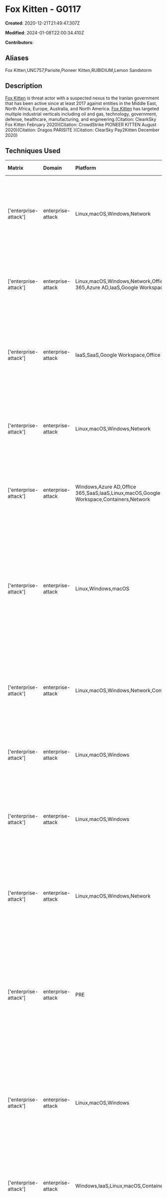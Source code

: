 # Fox Kitten - G0117

**Created**: 2020-12-21T21:49:47.307Z

**Modified**: 2024-01-08T22:00:34.410Z

**Contributors**: 

## Aliases

Fox Kitten,UNC757,Parisite,Pioneer Kitten,RUBIDIUM,Lemon Sandstorm

## Description

[Fox Kitten](https://attack.mitre.org/groups/G0117) is threat actor with a suspected nexus to the Iranian government that has been active since at least 2017 against entities in the Middle East, North Africa, Europe, Australia, and North America. [Fox Kitten](https://attack.mitre.org/groups/G0117) has targeted multiple industrial verticals including oil and gas, technology, government, defense, healthcare, manufacturing, and engineering.(Citation: ClearkSky Fox Kitten February 2020)(Citation: CrowdStrike PIONEER KITTEN August 2020)(Citation: Dragos PARISITE )(Citation: ClearSky Pay2Kitten December 2020)

## Techniques Used

|Matrix|Domain|Platform|Technique ID|Technique Name|Use|
| :---| :---| :---| :---| :---| :---|
|['enterprise-attack']|enterprise-attack|Linux,macOS,Windows,Network|T1105|Ingress Tool Transfer|[Fox Kitten](https://attack.mitre.org/groups/G0117) has downloaded additional tools including [PsExec](https://attack.mitre.org/software/S0029) directly to endpoints.(Citation: CISA AA20-259A Iran-Based Actor September 2020)|
|['enterprise-attack']|enterprise-attack|Linux,macOS,Windows,Network,Office 365,Azure AD,IaaS,Google Workspace|T1059|Command and Scripting Interpreter|[Fox Kitten](https://attack.mitre.org/groups/G0117) has used a Perl reverse shell to communicate with C2.(Citation: ClearSky Pay2Kitten December 2020)|
|['enterprise-attack']|enterprise-attack|IaaS,SaaS,Google Workspace,Office 365|T1530|Data from Cloud Storage|[Fox Kitten](https://attack.mitre.org/groups/G0117) has obtained files from the victim's cloud storage instances.(Citation: CISA AA20-259A Iran-Based Actor September 2020)|
|['enterprise-attack']|enterprise-attack|Linux,macOS,Windows,Network|T1018|Remote System Discovery|[Fox Kitten](https://attack.mitre.org/groups/G0117) has used Angry IP Scanner to detect remote systems.(Citation: CISA AA20-259A Iran-Based Actor September 2020)|
|['enterprise-attack']|enterprise-attack|Windows,Azure AD,Office 365,SaaS,IaaS,Linux,macOS,Google Workspace,Containers,Network|T1110|Brute Force|[Fox Kitten](https://attack.mitre.org/groups/G0117) has brute forced RDP credentials.(Citation: ClearSky Pay2Kitten December 2020)|
|['enterprise-attack']|enterprise-attack|Linux,Windows,macOS|T1210|Exploitation of Remote Services|[Fox Kitten](https://attack.mitre.org/groups/G0117) has exploited known vulnerabilities in remote services including RDP.(Citation: ClearkSky Fox Kitten February 2020)(Citation: CrowdStrike PIONEER KITTEN August 2020)(Citation: ClearSky Pay2Kitten December 2020)|
|['enterprise-attack']|enterprise-attack|Linux,macOS,Windows,Network,Containers|T1136.001|Local Account|[Fox Kitten](https://attack.mitre.org/groups/G0117) has created a local user account with administrator privileges.(Citation: ClearSky Pay2Kitten December 2020)|
|['enterprise-attack']|enterprise-attack|Linux,macOS,Windows|T1560.001|Archive via Utility|[Fox Kitten](https://attack.mitre.org/groups/G0117) has used 7-Zip to archive data.(Citation: CISA AA20-259A Iran-Based Actor September 2020)|
|['enterprise-attack']|enterprise-attack|Linux,macOS,Windows|T1027.010|Command Obfuscation|[Fox Kitten](https://attack.mitre.org/groups/G0117) has base64 encoded scripts to avoid detection.(Citation: CISA AA20-259A Iran-Based Actor September 2020)|
|['enterprise-attack']|enterprise-attack|Linux,macOS,Windows,Network|T1005|Data from Local System|[Fox Kitten](https://attack.mitre.org/groups/G0117) has searched local system resources to access sensitive documents.(Citation: CISA AA20-259A Iran-Based Actor September 2020)|
|['enterprise-attack']|enterprise-attack|PRE|T1585|Establish Accounts|[Fox Kitten](https://attack.mitre.org/groups/G0117) has created KeyBase accounts to communicate with ransomware victims.(Citation: ClearSky Pay2Kitten December 2020)(Citation: Check Point Pay2Key November 2020)|
|['enterprise-attack']|enterprise-attack|Linux,macOS,Windows|T1021.005|VNC|[Fox Kitten](https://attack.mitre.org/groups/G0117) has installed TightVNC server and client on compromised servers and endpoints for lateral movement.(Citation: CISA AA20-259A Iran-Based Actor September 2020)|
|['enterprise-attack']|enterprise-attack|Windows,IaaS,Linux,macOS,Containers|T1552.001|Credentials In Files|[Fox Kitten](https://attack.mitre.org/groups/G0117) has accessed files to gain valid credentials.(Citation: CISA AA20-259A Iran-Based Actor September 2020)|
|['enterprise-attack']|enterprise-attack|Linux,Windows,macOS|T1217|Browser Information Discovery|[Fox Kitten](https://attack.mitre.org/groups/G0117) has used Google Chrome bookmarks to identify internal resources and assets.(Citation: CISA AA20-259A Iran-Based Actor September 2020)|
|['enterprise-attack']|enterprise-attack|Windows|T1059.003|Windows Command Shell|[Fox Kitten](https://attack.mitre.org/groups/G0117) has used cmd.exe likely as a password changing mechanism.(Citation: CISA AA20-259A Iran-Based Actor September 2020)|
|['enterprise-attack']|enterprise-attack|Linux,macOS,Windows|T1027.013|Encrypted/Encoded File|[Fox Kitten](https://attack.mitre.org/groups/G0117) has base64 encoded payloads to avoid detection.(Citation: CISA AA20-259A Iran-Based Actor September 2020)|
|['enterprise-attack']|enterprise-attack|Linux,Windows,macOS,SaaS,Office 365,Google Workspace,IaaS|T1213|Data from Information Repositories|[Fox Kitten](https://attack.mitre.org/groups/G0117) has accessed victim security and IT environments and Microsoft Teams to mine valuable information.(Citation: CISA AA20-259A Iran-Based Actor September 2020)|
|['enterprise-attack']|enterprise-attack|Windows|T1021.002|SMB/Windows Admin Shares|[Fox Kitten](https://attack.mitre.org/groups/G0117) has used valid accounts to access SMB shares.(Citation: CISA AA20-259A Iran-Based Actor September 2020)|
|['enterprise-attack']|enterprise-attack|Windows,IaaS,Network,Linux,macOS,Containers|T1190|Exploit Public-Facing Application|[Fox Kitten](https://attack.mitre.org/groups/G0117) has exploited known vulnerabilities in Fortinet, PulseSecure, and Palo Alto VPN appliances.(Citation: ClearkSky Fox Kitten February 2020)(Citation: Dragos PARISITE )(Citation: CrowdStrike PIONEER KITTEN August 2020)(Citation: CISA AA20-259A Iran-Based Actor September 2020)(Citation: ClearSky Pay2Kitten December 2020)|
|['enterprise-attack']|enterprise-attack|Linux,macOS,Windows|T1555.005|Password Managers|[Fox Kitten](https://attack.mitre.org/groups/G0117) has used scripts to access credential information from the KeePass database.(Citation: CISA AA20-259A Iran-Based Actor September 2020)|
|['enterprise-attack']|enterprise-attack|Windows|T1003.003|NTDS|[Fox Kitten](https://attack.mitre.org/groups/G0117) has used Volume Shadow Copy to access credential information from NTDS.(Citation: CISA AA20-259A Iran-Based Actor September 2020)|
|['enterprise-attack']|enterprise-attack|Linux,macOS,Windows|T1087.001|Local Account|[Fox Kitten](https://attack.mitre.org/groups/G0117) has accessed ntuser.dat and UserClass.dat on compromised hosts.(Citation: CISA AA20-259A Iran-Based Actor September 2020)|
|['enterprise-attack']|enterprise-attack|Linux,macOS,Windows|T1087.002|Domain Account|[Fox Kitten](https://attack.mitre.org/groups/G0117) has used the Softerra LDAP browser to browse documentation on service accounts.(Citation: CISA AA20-259A Iran-Based Actor September 2020)|
|['enterprise-attack']|enterprise-attack|Linux,macOS|T1021.004|SSH|[Fox Kitten](https://attack.mitre.org/groups/G0117) has used the PuTTY and Plink tools for lateral movement.(Citation: CISA AA20-259A Iran-Based Actor September 2020)|
|['enterprise-attack']|enterprise-attack|Linux,Windows,macOS,Network|T1505.003|Web Shell|[Fox Kitten](https://attack.mitre.org/groups/G0117) has installed web shells on compromised hosts to maintain access.(Citation: CISA AA20-259A Iran-Based Actor September 2020)(Citation: ClearSky Pay2Kitten December 2020)|
|['enterprise-attack']|enterprise-attack|Windows|T1053.005|Scheduled Task|[Fox Kitten](https://attack.mitre.org/groups/G0117) has used Scheduled Tasks for persistence and to load and execute a reverse proxy binary.(Citation: CISA AA20-259A Iran-Based Actor September 2020)(Citation: ClearSky Pay2Kitten December 2020)|
|['enterprise-attack']|enterprise-attack|Windows,Linux,macOS|T1036.004|Masquerade Task or Service|[Fox Kitten](https://attack.mitre.org/groups/G0117) has named the task for a reverse proxy lpupdate to appear legitimate.(Citation: CISA AA20-259A Iran-Based Actor September 2020)|
|['enterprise-attack']|enterprise-attack|Windows|T1003.001|LSASS Memory|[Fox Kitten](https://attack.mitre.org/groups/G0117) has used prodump to dump credentials from LSASS.(Citation: CISA AA20-259A Iran-Based Actor September 2020)|
|['enterprise-attack']|enterprise-attack|Linux,macOS,Windows,Network|T1090|Proxy|[Fox Kitten](https://attack.mitre.org/groups/G0117) has used the open source reverse proxy tools including FRPC and Go Proxy to establish connections from C2 to local servers.(Citation: CISA AA20-259A Iran-Based Actor September 2020)(Citation: ClearSky Pay2Kitten December 2020)(Citation: Check Point Pay2Key November 2020)|
|['enterprise-attack']|enterprise-attack|Windows|T1012|Query Registry|[Fox Kitten](https://attack.mitre.org/groups/G0117) has accessed Registry hives ntuser.dat and UserClass.dat.(Citation: CISA AA20-259A Iran-Based Actor September 2020)|
|['enterprise-attack']|enterprise-attack|Linux,macOS,Windows|T1572|Protocol Tunneling|[Fox Kitten](https://attack.mitre.org/groups/G0117) has used protocol tunneling for communication and RDP activity on compromised hosts through the use of open source tools such as [ngrok](https://attack.mitre.org/software/S0508) and custom tool SSHMinion.(Citation: CrowdStrike PIONEER KITTEN August 2020)(Citation: CISA AA20-259A Iran-Based Actor September 2020)(Citation: ClearSky Pay2Kitten December 2020)|
|['enterprise-attack']|enterprise-attack|Windows|T1021.001|Remote Desktop Protocol|[Fox Kitten](https://attack.mitre.org/groups/G0117) has used RDP to log in and move laterally in the target environment.(Citation: CISA AA20-259A Iran-Based Actor September 2020)(Citation: ClearSky Pay2Kitten December 2020)|
|['enterprise-attack']|enterprise-attack|Linux,macOS,Windows|T1102|Web Service|[Fox Kitten](https://attack.mitre.org/groups/G0117) has used Amazon Web Services to host C2.(Citation: ClearSky Pay2Kitten December 2020)|
|['enterprise-attack']|enterprise-attack|Linux,macOS,Windows|T1039|Data from Network Shared Drive|[Fox Kitten](https://attack.mitre.org/groups/G0117) has searched network shares to access sensitive documents.(Citation: CISA AA20-259A Iran-Based Actor September 2020)|
|['enterprise-attack']|enterprise-attack|Windows,Azure AD,Office 365,SaaS,IaaS,Linux,macOS,Google Workspace,Containers,Network|T1078|Valid Accounts|[Fox Kitten](https://attack.mitre.org/groups/G0117) has used valid credentials with various services during lateral movement.(Citation: CISA AA20-259A Iran-Based Actor September 2020)|
|['enterprise-attack']|enterprise-attack|Windows,IaaS,Linux,macOS,Containers,Network|T1046|Network Service Discovery|[Fox Kitten](https://attack.mitre.org/groups/G0117) has used tools including NMAP to conduct broad scanning to identify open ports.(Citation: CISA AA20-259A Iran-Based Actor September 2020)(Citation: ClearSky Pay2Kitten December 2020)|
|['enterprise-attack']|enterprise-attack|Windows|T1546.008|Accessibility Features|[Fox Kitten](https://attack.mitre.org/groups/G0117) has used sticky keys to launch a command prompt.(Citation: CISA AA20-259A Iran-Based Actor September 2020)|
|['enterprise-attack']|enterprise-attack|PRE|T1585.001|Social Media Accounts|[Fox Kitten](https://attack.mitre.org/groups/G0117) has used a Twitter account to communicate with ransomware victims.(Citation: ClearSky Pay2Kitten December 2020)|
|['enterprise-attack']|enterprise-attack|Linux,macOS,Windows,Containers|T1036.005|Match Legitimate Name or Location|[Fox Kitten](https://attack.mitre.org/groups/G0117) has named binaries and configuration files svhost and dllhost respectively to appear legitimate.(Citation: CISA AA20-259A Iran-Based Actor September 2020)|
|['enterprise-attack']|enterprise-attack|Windows|T1059.001|PowerShell|[Fox Kitten](https://attack.mitre.org/groups/G0117) has used PowerShell scripts to access credential data.(Citation: CISA AA20-259A Iran-Based Actor September 2020)|
|['enterprise-attack']|enterprise-attack|Linux,macOS,Windows,Network|T1083|File and Directory Discovery|[Fox Kitten](https://attack.mitre.org/groups/G0117) has used WizTree to obtain network files and directory listings.(Citation: CISA AA20-259A Iran-Based Actor September 2020)|
